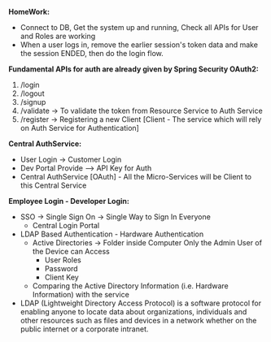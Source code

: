 **HomeWork:**

- Connect to DB, Get the system up and running, Check all APIs for User and Roles are working
- When a user logs in, remove the earlier session's token data and make the session ENDED, then do the login flow.
  
**Fundamental APIs for auth are already given by Spring Security OAuth2:**
1. /login
2. /logout
3. /signup
4. /validate -> To validate the token from Resource Service to Auth Service
5. /register -> Registering a new Client [Client - The service which will rely on Auth Service for Authentication]

**Central AuthService:**

- User Login -> Customer Login
- Dev Portal Provide --> API Key for Auth
- Central AuthService [OAuth] - All the Micro-Services will be Client to this Central Service

**Employee Login - Developer Login:**

- SSO -> Single Sign On -> Single Way to Sign In Everyone
  - Central Login Portal
- LDAP Based Authentication - Hardware Authentication
  - Active Directories -> Folder inside Computer Only the Admin User of the Device can Access
    - User Roles
    - Password
    - Client Key
  - Comparing the Active Directory Information (i.e. Hardware Information) with the service
- LDAP (Lightweight Directory Access Protocol) is a software protocol for enabling anyone to locate 
data about organizations, individuals and other resources such as files and devices in a network 
whether on the public internet or a corporate intranet.